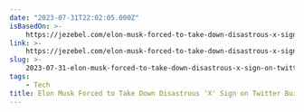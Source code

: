 ```yaml
---
date: "2023-07-31T22:02:05.000Z"
isBasedOn: >-
    https://jezebel.com/elon-musk-forced-to-take-down-disastrous-x-sign-on-twit-1850693383?utm_source=dlvr.it&utm_medium=twitter
link: >-
    https://jezebel.com/elon-musk-forced-to-take-down-disastrous-x-sign-on-twit-1850693383?utm_source=dlvr.it&utm_medium=twitter
slug: >-
    2023-07-31-elon-musk-forced-to-take-down-disastrous-x-sign-on-twitter-building-after
tags:
    - Tech
title: Elon Musk Forced to Take Down Disastrous 'X' Sign on Twitter Building After
---
```

